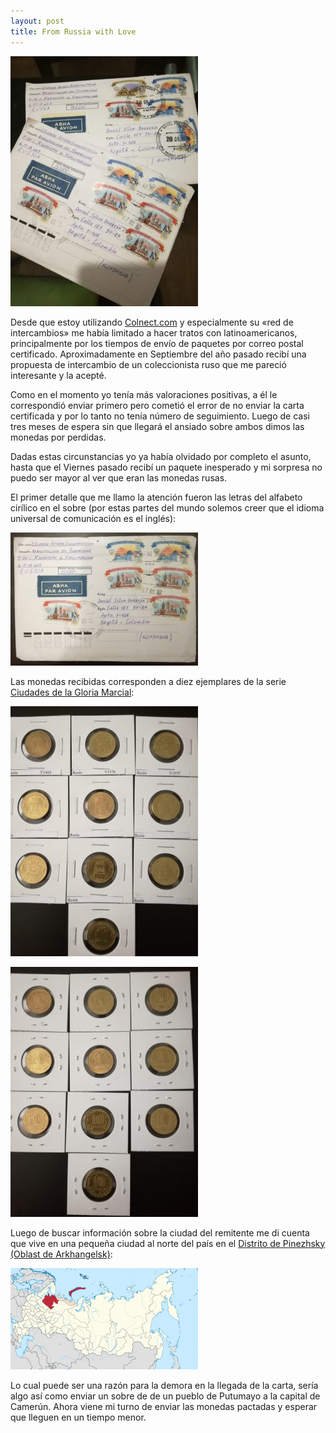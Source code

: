```yaml
---
layout: post
title: From Russia with Love
---
```


![Rusia 1](https://raw.githubusercontent.com/daniels13ca/daniels13ca.github.io/master/images/Rusia1.jpg)

Desde que estoy utilizando [Colnect.com](https://colnect.com/es) y especialmente su «red de intercambios» me había limitado a hacer tratos con latinoamericanos, principalmente por los tiempos de envío de paquetes por correo postal certificado. Aproximadamente en Septiembre del año pasado recibí una propuesta de intercambio de un coleccionista ruso que me pareció interesante y la acepté.

Como en el momento yo tenía más valoraciones positivas, a él le correspondió enviar primero pero cometió el error de no enviar la carta certificada y por lo tanto no tenía número de seguimiento. Luego de casi tres meses de espera sin que llegará el ansiado sobre ambos dimos las monedas por perdidas.

Dadas estas circunstancias yo ya había olvidado por completo el asunto, hasta que el Viernes pasado recibí un paquete inesperado y mi sorpresa no puedo ser mayor al ver que eran las monedas rusas.

El primer detalle que me llamo la atención fueron las letras del alfabeto cirílico en el sobre (por estas partes del mundo solemos creer que el idioma universal de comunicación es el inglés):

![Rusia 2](https://raw.githubusercontent.com/daniels13ca/daniels13ca.github.io/master/images/Rusia2.jpg)

Las monedas recibidas corresponden a diez ejemplares de la serie [Ciudades de la Gloria Marcial](https://es.wikipedia.org/wiki/Ciudad_de_Gloria_Militar):

![Rusia 3](https://raw.githubusercontent.com/daniels13ca/daniels13ca.github.io/master/images/Rusia3.jpg)

![Rusia 4](https://raw.githubusercontent.com/daniels13ca/daniels13ca.github.io/master/images/Rusia4.jpg)

Luego de buscar información sobre la ciudad del remitente me di cuenta que vive en una pequeña ciudad al norte del país en el [Distrito de Pinezhsky (Oblast de Arkhangelsk)](https://en.wikipedia.org/wiki/Pinezhsky_District):

![Rusia 5](https://raw.githubusercontent.com/daniels13ca/daniels13ca.github.io/master/images/Rusia5.png)

Lo cual puede ser una razón para la demora en la llegada de la carta, sería algo así como enviar un sobre de de un pueblo de Putumayo a la capital de Camerún. Ahora viene mi turno de enviar las monedas pactadas y esperar que lleguen en un tiempo menor.